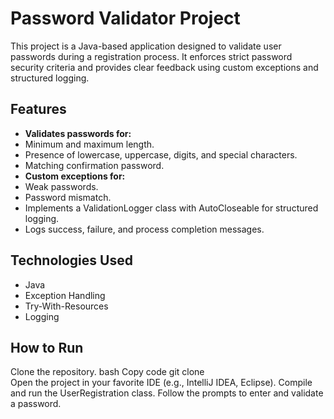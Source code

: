 # Password Validator Project 

This project is a Java-based application designed to validate user passwords during a registration process. It enforces strict password security criteria and provides clear feedback using custom exceptions and structured logging.

## Features
- **Validates passwords for:**
- Minimum and maximum length.
- Presence of lowercase, uppercase, digits, and special characters.
- Matching confirmation password.
- **Custom exceptions for:**
- Weak passwords.
- Password mismatch.
- Implements a ValidationLogger class with AutoCloseable for structured logging.
- Logs success, failure, and process completion messages.

## Technologies Used
- Java
- Exception Handling
- Try-With-Resources
- Logging
  
## How to Run
Clone the repository.
bash
Copy code
git clone <repository-url>  
Open the project in your favorite IDE (e.g., IntelliJ IDEA, Eclipse).
Compile and run the UserRegistration class.
Follow the prompts to enter and validate a password.
